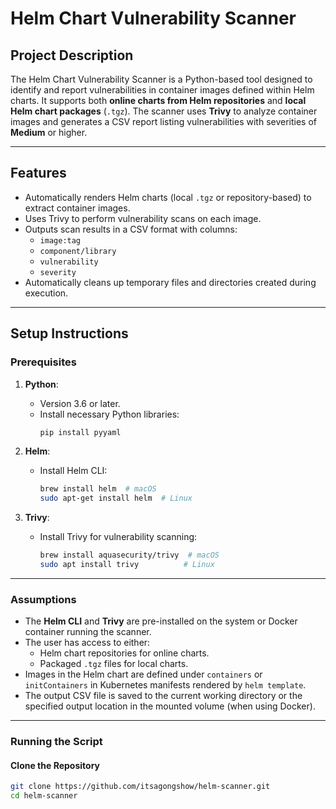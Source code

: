 # **Helm Chart Vulnerability Scanner**

## **Project Description**

The Helm Chart Vulnerability Scanner is a Python-based tool designed to identify and report vulnerabilities in container images defined within Helm charts. It supports both **online charts from Helm repositories** and **local Helm chart packages** (`.tgz`). The scanner uses **Trivy** to analyze container images and generates a CSV report listing vulnerabilities with severities of **Medium** or higher.

---

## **Features**

- Automatically renders Helm charts (local `.tgz` or repository-based) to extract container images.
- Uses Trivy to perform vulnerability scans on each image.
- Outputs scan results in a CSV format with columns:
  - `image:tag`
  - `component/library`
  - `vulnerability`
  - `severity`
- Automatically cleans up temporary files and directories created during execution.

---

## **Setup Instructions**

### **Prerequisites**

1. **Python**:
   - Version 3.6 or later.
   - Install necessary Python libraries:
     ```bash
     pip install pyyaml
     ```

2. **Helm**:
   - Install Helm CLI:
     ```bash
     brew install helm  # macOS
     sudo apt-get install helm  # Linux
     ```

3. **Trivy**:
   - Install Trivy for vulnerability scanning:
     ```bash
     brew install aquasecurity/trivy  # macOS
     sudo apt install trivy          # Linux
     ```

---

### **Assumptions**

- The **Helm CLI** and **Trivy** are pre-installed on the system or Docker container running the scanner.
- The user has access to either:
  - Helm chart repositories for online charts.
  - Packaged `.tgz` files for local charts.
- Images in the Helm chart are defined under `containers` or `initContainers` in Kubernetes manifests rendered by `helm template`.
- The output CSV file is saved to the current working directory or the specified output location in the mounted volume (when using Docker).

---


### **Running the Script**

#### **Clone the Repository**
```bash
git clone https://github.com/itsagongshow/helm-scanner.git
cd helm-scanner
